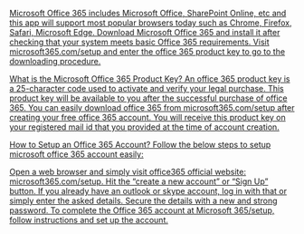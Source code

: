  <a href="https://micsoft365personall.unicornplatform.page/Microsoft365.com/setup/">



Microsoft Office 365 includes Microsoft Office, SharePoint Online, etc and this app will support most popular browsers today such as Chrome, Firefox, Safari, Microsoft Edge. Download Microsoft Office 365 and install it after checking that your system meets basic Office 365 requirements. Visit microsoft365.com/setup and enter the office 365 product key to go to the downloading procedure.

What is the Microsoft Office 365 Product Key?
An office 365 product key is a 25-character code used to activate and verify your legal purchase. This product key will be available to you after the successful purchase of office 365. You can easily download office 365 from microsoft365.com/setup after creating your free office 365 account. You will receive this product key on your registered mail id that you provided at the time of account creation.

How to Setup an Office 365 Account?
Follow the below steps to setup microsoft office 365 account easily:

Open a web browser and simply visit office365 official website: microsoft365.com/setup.
Hit the “create a new account” or “Sign Up” button.
If you already have an outlook or skype account, log in with that or simply enter the asked details.
Secure the details with a new and strong password.
To complete the Office 365 account at Microsoft 365/setup, follow instructions and set up the account.
